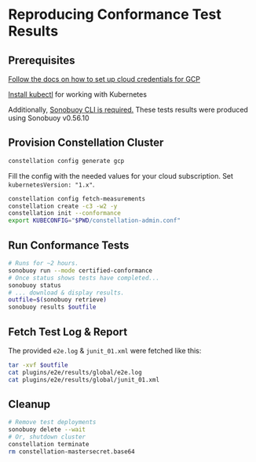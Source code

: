# Reproducing Conformance Test Results

## Prerequisites

[Follow the docs on how to set up cloud credentials for GCP](https://docs.edgeless.systems/constellation/getting-started/install#set-up-cloud-credentials)

[Install kubectl](https://kubernetes.io/docs/tasks/tools/install-kubectl-linux/) for working with Kubernetes

Additionally, [Sonobuoy CLI is required.](https://github.com/vmware-tanzu/sonobuoy/releases)
These tests results were produced using Sonobuoy v0.56.10

## Provision Constellation Cluster

```sh
constellation config generate gcp
```

Fill the config with the needed values for your cloud subscription.
Set `kubernetesVersion: "1.x"`.

```sh
constellation config fetch-measurements
constellation create -c3 -w2 -y
constellation init --conformance
export KUBECONFIG="$PWD/constellation-admin.conf"
```

## Run Conformance Tests

```sh
# Runs for ~2 hours.
sonobuoy run --mode certified-conformance
# Once status shows tests have completed...
sonobuoy status
# ... download & display results.
outfile=$(sonobuoy retrieve)
sonobuoy results $outfile
```

## Fetch Test Log & Report

The provided `e2e.log` & `junit_01.xml` were fetched like this:

```sh
tar -xvf $outfile
cat plugins/e2e/results/global/e2e.log
cat plugins/e2e/results/global/junit_01.xml
```

## Cleanup

```sh
# Remove test deployments
sonobuoy delete --wait
# Or, shutdown cluster
constellation terminate
rm constellation-mastersecret.base64
```

